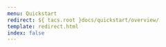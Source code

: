 ```yaml
---
menu: Quickstart
redirect: ${ tacs.root }docs/quickstart/overview/
template: redirect.html
index: false
---
```

